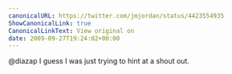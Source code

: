 ```yaml
---
canonicalURL: https://twitter.com/jmjordan/status/4423554935
ShowCanonicalLink: true
CanonicalLinkText: View original on
date: 2009-09-27T19:24:02+00:00
---
```

@diazap I guess I was just trying to hint at a shout out.
